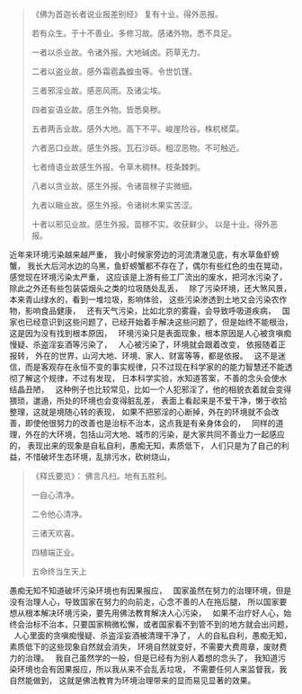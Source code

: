 > 《佛为首迦长者说业报差别经》
> 复有十业。得外恶报。
> 
> 若有众生。于十不善业。多修习故。感诸外物。悉不具足。
> 
> 一者以杀业故。令诸外报。大地碱卤。药草无力。
> 
> 二者以盗业故。感外霜雹螽蝗虫等。令世饥馑。
> 
> 三者邪淫业故。感恶风雨。及诸尘埃。
> 
> 四者妄语业故。感生外物。皆悉臭秽。
> 
> 五者两舌业故。感外大地。高下不平。峻崖险谷。株杌槎菜。
> 
> 六者恶口业故。感生外报。瓦石沙砾。粗涩恶物。不可触近。
> 
> 七者绮语业故感生外报。令草木稠林。枝条棘刺。
> 
> 八者以贪业故。感生外报。令诸苗稼子实微细。
> 
> 九者以瞋业故。感生外报。令诸树木果实苦涩。
> 
> 十者以邪见业故。感生外报。苗稼不实。收获鲜少。
> 以是十业。得外恶报。

近年来环境污染越来越严重，
我小时候家旁边的河流清澈见底，有水草鱼虾螃蟹，
我长大后河水边的乌黑，鱼虾螃蟹都不存在了，偶尔有些红色的虫在晃动，感觉现在环境污染太严重，
这应该是上游有些工厂流出的废水，把河水污染了，
除此之外还有些包装袋烟头之类的垃圾随处乱丢，
&nbsp;
除了污染环境，还大煞风景，
本来青山绿水的，看到一堆垃圾，影响体验，
这些污染渗透到土地又会污染农作物，影响食品健康，
&nbsp;
还有天气污染，比如北京的雾霾，会导致呼吸道疾病，
&nbsp;
国家也已经意识到这些问题了，已经开始着手解决这些问题了，但是始终不能根治，这是因为没有找到根本原因，
&nbsp;
环境污染只是表面现象，根本原因是人心被贪嗔痴慢疑、杀盗淫妄酒等污染了，
&nbsp;
人心被污染了，环境就会跟着改变，
依报随着正报转，
外在的世界，山河大地、环境、家人、财富等等，都是依报。
&nbsp;
这不是迷信，而是客观存在永恒不变的事实规律，只不过现在科学家的的能力智慧还不能透彻了解这个规律，不过有发现，
日本科学实验，水知道答案，不善的念头会使水结晶丑陋，
&nbsp;
这种例子也比较常见，比如一个人犯邪淫了，他的相貌衣着就会变得猥琐，邋遢，所处的环境也会变得脏乱差，
表面上看起来是不爱干净，懒于收拾整理，这就是境随心转的表现，
如果不把邪淫的心断掉，外在的环境就不会改善，即使他很努力的改善也是治标不治本，这点我是有亲身体会的，
&nbsp;
同样的道理，外在的大环境，包括山河大地、城市的污染，是大家共同不善业力一起感应的，
表现出来的现象是自私自利，愚痴无知，素质低下，
人们只是为了自己的利益，不惜破坏生态环境，乱排污水，砍树烧山，

> 《释氏要览》：
> 佛言凡扫。地有五胜利。
> 
> 一自心清净。
> 
> 二令他心清净。
> 
> 三诸天欢喜。
> 
> 四植端正业。
> 
> 五命终当生天上

愚痴无知不知道破坏污染环境也有因果报应，
&nbsp;
国家虽然在努力的治理环境，但是没有治理人心，导致国家在努力的向前走，心念不善的人在拖后腿，
所以国家要想从根本解决环境污染，要先用佛法教育解决人心污染，
&nbsp;
如果不治疗好人心，始终会治标不治本，只要国家稍微松懈，或者国家看不到管不到的地方就会出问题，
&nbsp;
人心里面的贪嗔痴慢疑、杀盗淫妄酒被清理干净了，
人的自私自利，愚痴无知，素质低下的这些现象自然就会消失，
环境自然就变好，不需要大费周章，废财费力的治理。
&nbsp;
我自己虽然学的一般，但是已经有为别人着想的念头了，
我知道污染环境也会有因果报应，所以我从来不会乱丢垃圾，
不需要任何人来监督我，我自然能做到，
这就是佛法教育为环境治理带来的显而易见显著的效果。



